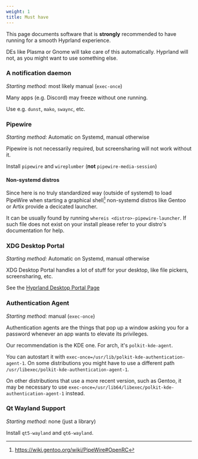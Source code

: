 ```yaml
---
weight: 1
title: Must have
---
```


This page documents software that is **strongly** recommended to have running
for a smooth Hyprland experience.

DEs like Plasma or Gnome will take care of this automatically. Hyprland will
not, as you might want to use something else.

### A notification daemon

_Starting method:_ most likely manual (`exec-once`)

Many apps (e.g. Discord) may freeze without one running.

Use e.g. `dunst`, `mako`, `swaync`, etc.

### Pipewire

_Starting method:_ Automatic on Systemd, manual otherwise

Pipewire is not necessarily required, but screensharing will not work without
it.

Install `pipewire` and `wireplumber` (**not** `pipewire-media-session`)

#### Non-systemd distros

Since here is no truly standardized way (outside of systemd) to load PipeWire
when starting a graphical shell[^1] non-systemd distros like Gentoo or Artix
provide a decicated launcher.

It can be usually found by running `whereis <distro>-pipewire-launcher`. If such
file does not exist on your install please refer to your distro's documentation
for help.

[^1]: https://wiki.gentoo.org/wiki/PipeWire#OpenRC

### XDG Desktop Portal

_Starting method:_ Automatic on Systemd, manual otherwise

XDG Desktop Portal handles a lot of stuff for your desktop, like file pickers,
screensharing, etc.

See the [Hyprland Desktop Portal Page](../Hyprland-desktop-portal)

### Authentication Agent

_Starting method:_ manual (`exec-once`)

Authentication agents are the things that pop up a window asking you for a
password whenever an app wants to elevate its privileges.

Our recommendation is the KDE one. For arch, it's `polkit-kde-agent`.

You can autostart it with
`exec-once=/usr/lib/polkit-kde-authentication-agent-1`. On some distributions
you might have to use a different path
`/usr/libexec/polkit-kde-authentication-agent-1`.

On other distributions that use a more recent version, such as Gentoo, it may be
necessary to use
`exec-once=/usr/lib64/libexec/polkit-kde-authentication-agent-1` instead.

### Qt Wayland Support

_Starting method:_ none (just a library)

Install `qt5-wayland` and `qt6-wayland`.
